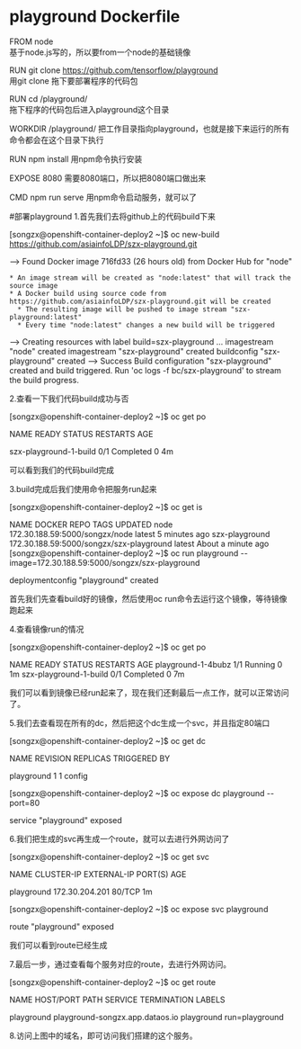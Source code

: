 # playground  Dockerfile
FROM node                                                      
基于node.js写的，所以要from一个node的基础镜像

RUN  git clone https://github.com/tensorflow/playground       
用git clone 拖下要部署程序的代码包

RUN  cd /playground/                                           
拖下程序的代码包后进入playground这个目录

WORKDIR /playground/
把工作目录指向playground，也就是接下来运行的所有命令都会在这个目录下执行

RUN  npm install
用npm命令执行安装  

EXPOSE  8080 
需要8080端口，所以把8080端口做出来   

CMD npm run serve
用npm命令启动服务，就可以了 

#部署playground
1.首先我们去将github上的代码build下来

 [songzx@openshift-container-deploy2 ~]$ oc new-build https://github.com/asiainfoLDP/szx-playground.git


--> Found Docker image 716fd33 (26 hours old) from Docker Hub for "node"

    * An image stream will be created as "node:latest" that will track the source image
    * A Docker build using source code from https://github.com/asiainfoLDP/szx-playground.git will be created
      * The resulting image will be pushed to image stream "szx-playground:latest"
      * Every time "node:latest" changes a new build will be triggered

--> Creating resources with label build=szx-playground ...
    imagestream "node" created
    imagestream "szx-playground" created
    buildconfig "szx-playground" created
--> Success
    Build configuration "szx-playground" created and build triggered.
    Run 'oc logs -f bc/szx-playground' to stream the build progress.
    
    
    
    
    


2.查看一下我们代码build成功与否

[songzx@openshift-container-deploy2 ~]$ oc get po

NAME                     READY     STATUS      RESTARTS   AGE

szx-playground-1-build   0/1       Completed   0          4m

可以看到我们的代码build完成





3.build完成后我们使用命令把服务run起来

[songzx@openshift-container-deploy2 ~]$ oc get is

NAME             DOCKER REPO                                TAGS      UPDATED
node             172.30.188.59:5000/songzx/node             latest    5 minutes ago
szx-playground   172.30.188.59:5000/songzx/szx-playground   latest    About a minute ago
[songzx@openshift-container-deploy2 ~]$ oc run playground --image=172.30.188.59:5000/songzx/szx-playground

deploymentconfig "playground" created


首先我们先查看build好的镜像，然后使用oc run命令去运行这个镜像，等待镜像跑起来







4.查看镜像run的情况

[songzx@openshift-container-deploy2 ~]$ oc get po

NAME                     READY     STATUS      RESTARTS   AGE
playground-1-4bubz       1/1       Running     0          1m
szx-playground-1-build   0/1       Completed   0          7m


我们可以看到镜像已经run起来了，现在我们还剩最后一点工作，就可以正常访问了。








5.我们去查看现在所有的dc，然后把这个dc生成一个svc，并且指定80端口

[songzx@openshift-container-deploy2 ~]$ oc get dc

NAME         REVISION   REPLICAS   TRIGGERED BY

playground    1          1          config

[songzx@openshift-container-deploy2 ~]$ oc expose dc playground --port=80

service "playground" exposed







6.我们把生成的svc再生成一个route，就可以去进行外网访问了

[songzx@openshift-container-deploy2 ~]$ oc get svc

NAME         CLUSTER-IP       EXTERNAL-IP   PORT(S)   AGE

playground   172.30.204.201   <none>        80/TCP    1m

[songzx@openshift-container-deploy2 ~]$ oc expose svc playground

route "playground" exposed

我们可以看到route已经生成







7.最后一步，通过查看每个服务对应的route，去进行外网访问。

[songzx@openshift-container-deploy2 ~]$ oc get route

NAME         HOST/PORT                         PATH      SERVICE      TERMINATION   LABELS

playground   playground-songzx.app.dataos.io             playground                 run=playground







8.访问上图中的域名，即可访问我们搭建的这个服务。


